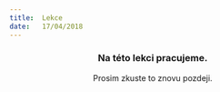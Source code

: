 ```yaml
---
title:  Lekce
date:   17/04/2018
---
```


### <center>Na této lekci pracujeme.</center>
<center>Prosim zkuste to znovu pozdeji.</center>